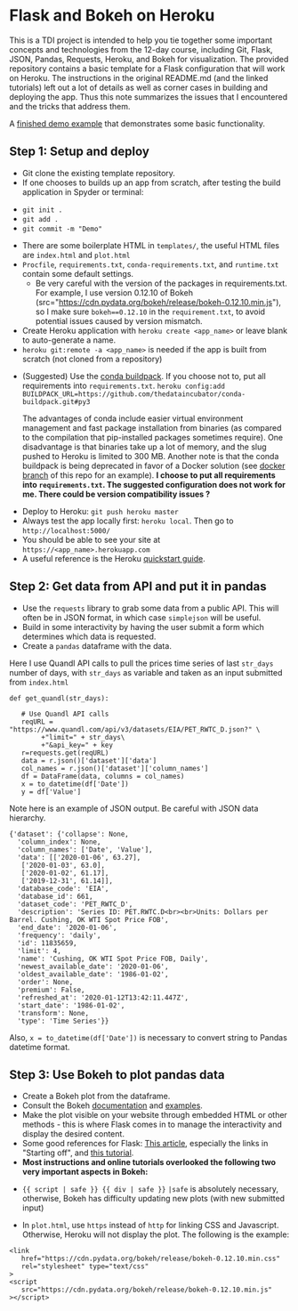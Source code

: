 # Flask and Bokeh on Heroku

This is a TDI project is intended to help you tie together some important concepts and
technologies from the 12-day course, including Git, Flask, JSON, Pandas, Requests, Heroku, and Bokeh for visualization. The provided repository contains a basic template for a Flask configuration that will
work on Heroku. The instructions in the original README.md (and the linked tutorials) left out a lot of details as well as corner cases in building and deploying the app. Thus this note summarizes the issues that I encountered and the tricks that address them.



A [finished demo example](https://kcguan-tdi-demo2.herokuapp.com/) that demonstrates some basic functionality.

## Step 1: Setup and deploy
* Git clone the existing template repository.
* If one chooses to builds up an app from scratch, after testing the build application in Spyder or terminal:
 - `git init .`
 - `git add . `
 - `git commit -m "Demo" `
* There are some boilerplate HTML in `templates/`, the useful HTML files are `index.html` and  `plot.html`
* `Procfile`, `requirements.txt`, `conda-requirements.txt`, and `runtime.txt`
  contain some default settings.
  - Be very careful with the version of the packages in requirements.txt. For example, I use version 0.12.10 of Bokeh (src="https://cdn.pydata.org/bokeh/release/bokeh-0.12.10.min.js"), so I make sure `bokeh==0.12.10` in the `requirement.txt`, to avoid potential issues caused by version mismatch.
* Create Heroku application with `heroku create <app_name>` or leave blank to
  auto-generate a name.
*  `heroku git:remote -a <app_name>` is needed if the app is built from scratch (not cloned from a repository)
- (Suggested) Use the [conda buildpack](https://github.com/thedataincubator/conda-buildpack).
  If you choose not to, put all requirements into `requirements.txt`. 
  `heroku config:add BUILDPACK_URL=https://github.com/thedataincubator/conda-buildpack.git#py3`

  The advantages of conda include easier virtual environment management and fast package installation from binaries (as compared to the compilation that pip-installed packages sometimes require).
  One disadvantage is that binaries take up a lot of memory, and the slug pushed to Heroku is limited to 300 MB. Another note is that the conda buildpack is being deprecated in favor of a Docker solution (see [docker branch](https://github.com/thedataincubator/flask-framework/tree/docker) of this repo for an example).
  **I choose to put all requirements into `requirements.txt`. The suggested configuration does not work for me. There could be version compatibility issues ?**
  
* Deploy to Heroku: `git push heroku master`
* Always test the app locally first: `heroku local`. Then go to `http://localhost:5000/`
* You should be able to see your site at `https://<app_name>.herokuapp.com`
* A useful reference is the Heroku [quickstart guide](https://devcenter.heroku.com/articles/getting-started-with-python-o).

## Step 2: Get data from API and put it in pandas
* Use the `requests` library to grab some data from a public API. This will
  often be in JSON format, in which case `simplejson` will be useful.
* Build in some interactivity by having the user submit a form which determines which data is requested.
* Create a `pandas` dataframe with the data.

Here I use Quandl API calls to pull the prices time series of last `str_days` number of days, with `str_days` as variable and taken as an input submitted from `index.html` 

```
def get_quandl(str_days):
    
   # Use Quandl API calls
   reqURL = "https://www.quandl.com/api/v3/datasets/EIA/PET_RWTC_D.json?" \
        +"limit=" + str_days\
        +"&api_key=" + key
   r=requests.get(reqURL)
   data = r.json()['dataset']['data']
   col_names = r.json()['dataset']['column_names']
   df = DataFrame(data, columns = col_names)
   x = to_datetime(df['Date'])
   y = df['Value']
``` 

Note here is an example of JSON output. Be careful with JSON data hierarchy.

```
{'dataset': {'collapse': None,
  'column_index': None,
  'column_names': ['Date', 'Value'],
  'data': [['2020-01-06', 63.27],
   ['2020-01-03', 63.0],
   ['2020-01-02', 61.17],
   ['2019-12-31', 61.14]],
  'database_code': 'EIA',
  'database_id': 661,
  'dataset_code': 'PET_RWTC_D',
  'description': 'Series ID: PET.RWTC.D<br><br>Units: Dollars per Barrel. Cushing, OK WTI Spot Price FOB',
  'end_date': '2020-01-06',
  'frequency': 'daily',
  'id': 11835659,
  'limit': 4,
  'name': 'Cushing, OK WTI Spot Price FOB, Daily',
  'newest_available_date': '2020-01-06',
  'oldest_available_date': '1986-01-02',
  'order': None,
  'premium': False,
  'refreshed_at': '2020-01-12T13:42:11.447Z',
  'start_date': '1986-01-02',
  'transform': None,
  'type': 'Time Series'}}
```

Also, `x = to_datetime(df['Date'])` is necessary to convert string to Pandas datetime format.

## Step 3: Use Bokeh to plot pandas data
* Create a Bokeh plot from the dataframe.
* Consult the Bokeh [documentation](http://bokeh.pydata.org/en/latest/docs/user_guide/embed.html)
  and [examples](https://github.com/bokeh/bokeh/tree/master/examples/embed).
* Make the plot visible on your website through embedded HTML or other methods - this is where Flask comes in to manage the interactivity and display the desired content.
* Some good references for Flask: [This article](https://realpython.com/blog/python/python-web-applications-with-flask-part-i/), especially the links in "Starting off", and [this tutorial](https://github.com/bev-a-tron/MyFlaskTutorial).
* **Most instructions and online tutorials overlooked the following two very important aspects in Bokeh:**
 - `{{ script | safe }} {{ div | safe }}` `|safe` is absolutely necessary, otherwise, Bokeh has difficulty updating new plots (with new submitted input)

 - In `plot.html`, use `https` instead of `http` for linking CSS and Javascript. Otherwise, Heroku will not display the plot. The following is the example:
 
 ```
 <link
    href="https://cdn.pydata.org/bokeh/release/bokeh-0.12.10.min.css"
    rel="stylesheet" type="text/css"
>
<script 
    src="https://cdn.pydata.org/bokeh/release/bokeh-0.12.10.min.js"
></script>
```

